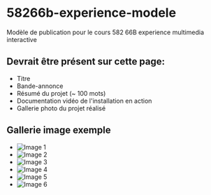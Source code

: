 # 58266b-experience-modele

Modèle de publication pour le cours 582 66B experience multimedia interactive

## Devrait être présent sur cette page:

* Titre
* Bande-annonce
* Résumé du projet (~ 100 mots)
* Documentation vidéo de l'installation en action
* Gallerie photo du projet réalisé

## Gallerie image exemple

* ![Image 1](https://placehold.co/400x400?text=1+image)
* ![Image 2](https://placehold.co/400x400?text=2+image)
* ![Image 3](https://placehold.co/400x400?text=3+image)
* ![Image 4](https://placehold.co/400x400?text=4+image)
* ![Image 5](https://placehold.co/400x400?text=5+image)
* ![Image 6](https://placehold.co/400x400?text=6+image)

